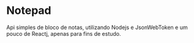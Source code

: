 # Notepad

Api simples de bloco de notas, utilizando Nodejs e JsonWebToken e um pouco de Reactj, apenas para fins de estudo.
